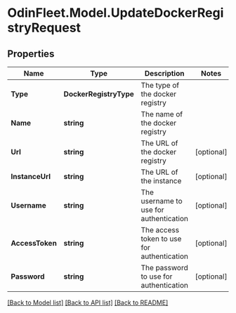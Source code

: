 # OdinFleet.Model.UpdateDockerRegistryRequest

## Properties

Name | Type | Description | Notes
------------ | ------------- | ------------- | -------------
**Type** | **DockerRegistryType** | The type of the docker registry | 
**Name** | **string** | The name of the docker registry | 
**Url** | **string** | The URL of the docker registry | [optional] 
**InstanceUrl** | **string** | The URL of the instance | [optional] 
**Username** | **string** | The username to use for authentication | [optional] 
**AccessToken** | **string** | The access token to use for authentication | [optional] 
**Password** | **string** | The password to use for authentication | [optional] 

[[Back to Model list]](../README.md#documentation-for-models) [[Back to API list]](../README.md#documentation-for-api-endpoints) [[Back to README]](../README.md)

